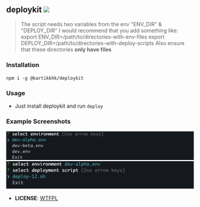 ## deploykit ![](https://img.shields.io/badge/deploy-deploykit-blue)

<blockquote>
The script needs two variables from the env "ENV_DIR" & "DEPLOY_DIR"
I would recommend that you add something like:
export ENV_DIR=/path/to/directories-with-env-files
export DEPLOY_DIR=/path/to/directories-with-deploy-scripts
Also ensure that these directories <b>only have files</b>
</blockquote>

### Installation

`npm i -g @kartikkhk/deploykit`

### Usage

- Just install deploykit and run `deploy`

### Example Screenshots

![example1](./assets/example1.png) <br/>
![example2](./assets/example2.png)

- **LICENSE**: [WTFPL](http://www.wtfpl.net/)
